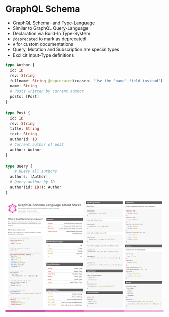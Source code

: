 # GraphQL Schema

- GraphQL Schema- and Type-Language
- Similar to GraphQL Query-Language
- Declaration via Build-In Type-System
- `@deprecated` to mark as deprecated
- `#` for custom documentations
- Query, Mutation and Subscription are special types
- Exclicit Input-Type definitions

```graphql
type Author {
  id: ID
  rev: String
  fullname: String @deprecated(reason: "Use the 'name' field instead")
  name: String
  # Posts written by current author
  posts: [Post]
}

type Post {
  id: ID
  rev: String
  title: String
  text: String
  authorId: ID
  # Current author of post
  author: Author
}

type Query {
    # Query all authors
  authors: [Author]
  # Query author by ID
  author(id: ID!): Author
}
```

![GraphQL Short-Hand Notation](cheatsheet.png)